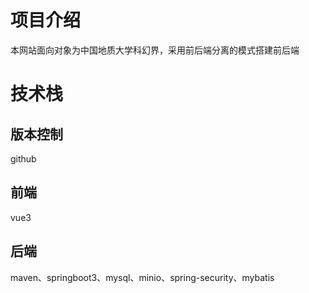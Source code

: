 # 项目介绍
本网站面向对象为中国地质大学科幻界，采用前后端分离的模式搭建前后端
# 技术栈
## 版本控制
github
## 前端
vue3
## 后端
maven、springboot3、mysql、minio、spring-security、mybatis
